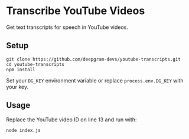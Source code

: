 # Transcribe YouTube Videos

Get text transcripts for speech in YouTube videos.

## Setup

```
git clone https://github.com/deepgram-devs/youtube-transcripts.git
cd youtube-transcripts
npm install
```

Set your `DG_KEY` environment variable or replace `process.env.DG_KEY` with your key.

## Usage

Replace the YouTube video ID on line 13 and run with:

```
node index.js
```
